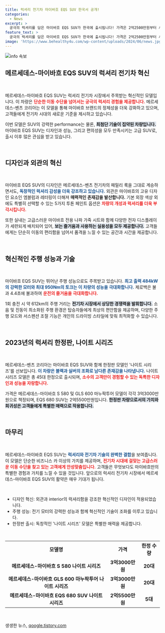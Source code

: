 ```yaml
---
title: 럭셔리 전기차 마이바흐 EQS SUV 한국서 공개!
categories:
  - News
excerpt: >
  궁극의 럭셔리를 담은 마이바흐 EQS SUV가 한국에 출시됩니다! 가격은 2억2500만원부터 시작하며, 45대 한정판 나이트 시리즈도 공개. 기대하세요!
feature_text: >
  궁극의 럭셔리를 담은 마이바흐 EQS SUV가 한국에 출시됩니다! 가격은 2억2500만원부터 시작하며, 45대 한정판 나이트 시리즈도 공개. 기대하세요!
image: 'https://www.behealthy4u.com/wp-content/uploads/2024/06/news.jpg'
---
```


<p><img src="https://www.behealthy4u.com/wp-content/uploads/2024/06/news.jpg" alt="info 속보" /></p>

<h2 data-ke-size="size26">메르세데스-마이바흐 EQS SUV의 럭셔리 전기차 혁신</h2>

<p data-ke-size="size16">&nbsp;</p>

<p>메르세데스-마이바흐 EQS SUV는 럭셔리 전기차 시장에서 주목받는 혁신적인 모델입니다. 이 차량은 <b><span style="color: #ee2323;">단순한 이동 수단을 넘어서는 궁극의 럭셔리 경험을 제공합니다.</span></b> 메르세데스-벤츠 코리아는 이 모델을 통해 마이바흐 브랜드의 정체성을 더욱 강화하고 있으며, 고객들에게 전기차 시대의 새로운 기준을 제시하고 있습니다.  </p>

<p>이번 모델은 SUV의 강력한 performance는 물론, <b><span style="background-color: #21538527;">최첨단 기술이 집약된 차량입니다.</span></b> 마이바흐 EQS SUV는 디자인과 성능, 그리고 편의성을 모두 만족시키는 고급 SUV로, 출시 이후 많은 관심을 받고 있습니다.  </p>

<p data-ke-size="size16">&nbsp;</p>

<h2 data-ke-size="size26">디자인과 외관의 혁신</h2>

<p data-ke-size="size16">&nbsp;</p>

<p>마이바흐 EQS SUV의 디자인은 메르세데스-벤츠 전기차의 패밀리 룩을 그대로 계승하면서도, <b><span style="color: #1a5490;">독창적인 럭셔리 감성을 더욱 강조하고 있습니다.</span></b> 외관은 마이바흐의 고유 디자인 요소인 엠블럼과 레터링이 더해져 <b>매력적인 존재감을 발산합니다.</b> 기본 외장 색상 외에도 특별히 선택할 수 있는 5가지 투톤 페인트 옵션은 <b><span style="color: #ee2323;">차량의 개성과 럭셔리를 더욱 부각시킵니다.</span></b> </p>

<p>또한 실내는 고급스러운 마이바흐 전용 나파 가죽 시트와 함께 다양한 전자 디스플레이가 세련되게 배치되어 있어, <b><span style="background-color: #21538527;">보는 즐거움과 사용하는 실용성을 모두 제공합니다.</span></b> 고객들에게는 단순히 이동의 편리함을 넘어서 품격을 느낄 수 있는 공간과 시간을 제공합니다.  </p>

<p data-ke-size="size16">&nbsp;</p>

<h2 data-ke-size="size26">혁신적인 주행 성능과 기술</h2>

<p data-ke-size="size16">&nbsp;</p>

<p>마이바흐 EQS SUV는 뛰어난 주행 성능으로도 주목받고 있습니다. <b><span style="color: #1a5490;">최고 출력 484kW의 강력한 모터와 최대 950Nm의 토크는 이 차량의 성능을 극대화합니다.</span></b> 제로백은 불과 4.4초에 불과하여 <b><span style="color: #ee2323;">운전의 즐거움을 극대화합니다.</span></b>   </p>

<p>1회 충전 시 약 612km의 주행 거리는 <b><span style="background-color: #21538527;">전기차 시장에서 상당한 경쟁력을 발휘합니다.</span></b> 소음 및 진동이 최소화된 주행 환경은 탑승자들에게 최상의 편안함을 제공하며, 다양한 주행 모드와 서스펜션 조절 기능은 개인의 드라이빙 스타일에 맞춰 최적화할 수 있습니다.  </p>

<p data-ke-size="size16">&nbsp;</p>

<h2 data-ke-size="size26">2023년의 럭셔리 한정판, 나이트 시리즈</h2>

<p data-ke-size="size16">&nbsp;</p>

<p>메르세데스-벤츠 코리아는 마이바흐 EQS SUV와 함께 한정판 모델인 '나이트 시리즈'를 선보입니다. <b><span style="color: #1a5490;">이 차량은 블랙과 실버의 조화로 남다른 존재감을 나타냅니다.</span></b> 나이트 시리즈 모델은 총 45대 한정으로 출시되며, <b><span style="color: #ee2323;">소수의 고객만이 경험할 수 있는 독특한 디자인과 성능을 자랑합니다.</span></b> </p>

<p>가격은 메르세데스-마이바흐 S 580 및 GLS 600 마누팍투어 모델이 각각 3억3000만원으로 책정되며, EQS 680 SUV는 2억5500만원입니다. <b><span style="background-color: #21538527;">한정판 차량으로서의 가치와 희귀성은 고객들에게 특별한 매력으로 작용합니다.</span></b>  </p>

<p data-ke-size="size16">&nbsp;</p>

<h2 data-ke-size="size26">마무리</h2>

<p data-ke-size="size16">&nbsp;</p>

<p>메르세데스-마이바흐 EQS SUV는 <b><span style="color: #1a5490;">럭셔리와 전기차 기술의 완벽한 결합</span></b>을 보여줍니다. 이 모델은 단순한 비즈니스 카 이상의 가치를 제공하며, <b><span style="color: #ee2323;">전기차 시대에 걸맞는 고급스러운 이동 수단을 찾고 있는 고객에게 안성맞춤입니다.</span></b>  고객들은 무엇보다도 마이바흐만의 특별한 경험과 가치를 느낄 수 있을 것입니다. 앞으로의 럭셔리 전기차 시장에서 메르세데스-마이바흐 EQS SUV의 활약은 매우 기대가 됩니다.  </p>

<p data-ke-size="size16">&nbsp;</p>

<ul>
    <li>디자인 혁신: 외관과 interior의 럭셔리함을 강조한 혁신적인 디자인이 적용되었습니다.</li>
    <li>주행 성능: 전기 모터의 강력한 성능과 함께 혁신적인 기술이 조화를 이루고 있습니다.</li>
    <li>한정판 출시: 독창적인 '나이트 시리즈' 모델은 특별한 매력을 제공합니다.</li>
</ul>

<p data-ke-size="size16">&nbsp;</p>

<table>
    <tr>
        <td style="text-align: center; height: 17px;"><b>모델명</b></td>
        <td style="text-align: center; height: 17px;"><b>가격</b></td>
        <td style="text-align: center; height: 17px;"><b>한정 수량</b></td>
    </tr>
    <tr>
        <td style="text-align: center; height: 17px;"><b>메르세데스-마이바흐 S 580 나이트 시리즈</b></td>
        <td style="text-align: center; height: 17px;"><b>3억3000만원</b></td>
        <td style="text-align: center; height: 17px;"><b>20대</b></td>
    </tr>
    <tr>
        <td style="text-align: center; height: 17px;"><b>메르세데스-마이바흐 GLS 600 마누팍투어 나이트 시리즈</b></td>
        <td style="text-align: center; height: 17px;"><b>3억3000만원</b></td>
        <td style="text-align: center; height: 17px;"><b>20대</b></td>
    </tr>
    <tr>
        <td style="text-align: center; height: 17px;"><b>메르세데스-마이바흐 EQS 680 SUV 나이트 시리즈</b></td>
        <td style="text-align: center; height: 17px;"><b>2억5500만원</b></td>
        <td style="text-align: center; height: 17px;"><b>5대</b></td>
    </tr>
</table>

<p data-ke-size="size16">&nbsp;</p>
생생한 뉴스, <a href="https://qoogle.tistory.com" rel="dofollow">qoogle.tistory.com</a>


